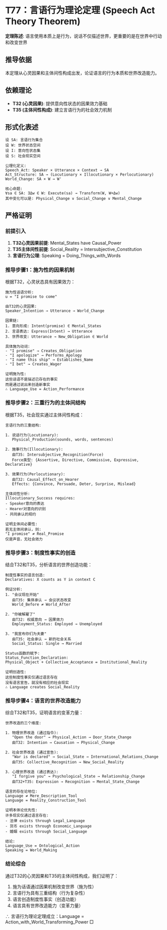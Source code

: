 # T77：言语行为理论定理 (Speech Act Theory Theorem)  

**定理陈述**: 语言使用本质上是行为，说话不仅描述世界，更重要的是在世界中行动和改变世界  

## 推导依据
本定理从心灵因果和主体间性构成出发，论证语言的行为本质和世界改造能力。

## 依赖理论
- **T32 (心灵因果)**: 提供意向性状态的因果效力基础
- **T35 (主体间性构成)**: 建立言语行为的社会效力机制

## 形式化表述  
```  
设 SA: 言语行为集合
设 W: 世界状态空间
设 I: 意向性状态集
设 S: 社会现实空间

公理化定义:
Speech_Act: Speaker × Utterance × Context → SA
Act_Structure: SA → (Locutionary × Illocutionary × Perlocutionary)
World_Change: SA × W → W'

核心命题:
∀sa ∈ SA: ∃Δw ∈ W: Execute(sa) → Transform(W, W+Δw)
其中变化可以是: Physical_Change ∨ Social_Change ∨ Mental_Change
```  

## 严格证明  

### 前提引入
1. **T32心灵因果前提**: Mental_States have Causal_Power
2. **T35主体间性前提**: Social_Reality = Intersubjective_Constitution
3. **言语行为公理**: Speaking = Doing_Things_with_Words

### 推导步骤1：施为性的因果机制
根据T32，心灵状态具有因果效力：
```
施为性话语分析:
u = "I promise to come"

由T32的心灵因果:
Speaker_Intention → Utterance → World_Change

因果链:
1. 意向形成: Intent(promise) ∈ Mental_States
2. 言语表达: Express(Intent) → Utterance
3. 世界改变: Utterance → New_Obligation ∈ World

具体施为动词:
- "I promise" → Creates_Obligation
- "I apologize" → Performs_Apology
- "I name this ship" → Establishes_Name
- "I bet" → Creates_Wager

证明施为性:
这些话语不是描述已存在的事实
而是通过说出来创造新事实
∴ Language_Use = Action_Performance
```

### 推导步骤2：三重行为的主体间结构
根据T35，社会现实通过主体间性构成：
```
言语行为的三重结构:

1. 说话行为(Locutionary):
   Physical_Production(sounds, words, sentences)
   
2. 施事行为(Illocutionary):
   由T35: Intersubjective_Recognition(Force)
   Force类型: {Assertive, Directive, Commissive, Expressive, Declarative}
   
3. 效果行为(Perlocutionary):
   由T32: Causal_Effect_on_Hearer
   Effects: {Convince, Persuade, Deter, Surprise, Mislead}

主体间性分析:
Illocutionary_Success requires:
- Speaker意向的表达
- Hearer对意向的识别
- 共同承认的规约

证明主体间必要性:
若无主体间承认，则:
"I promise" ≠ Real_Promise
仅是声音，无社会效力
```

### 推导步骤3：制度性事实的创造
结合T32和T35，分析语言的世界创造功能：
```
制度性事实的语言创造:
Declaratives: X counts as Y in context C

例证分析:
1. "会议现在开始"
   由T35: 集体承认 → 会议状态改变
   World_Before ≠ World_After
   
2. "你被解雇了"
   由T32: 权威意向 → 因果效力
   Employment_Status: Employed → Unemployed
   
3. "我宣布你们为夫妻"
   由T35: 社会承认 → 新的社会关系
   Social_Status: Single → Married

Status函数的赋予:
Status_Function_Declaration:
Physical_Object + Collective_Acceptance = Institutional_Reality

证明创造性:
这些制度性事实仅通过语言存在
没有语言宣告，就没有相应的社会现实
∴ Language creates Social_Reality
```

### 推导步骤4：语言的世界改造能力
综合T32和T35，证明语言的变革力量：
```
世界改造的三个维度:

1. 物理世界改造 (通过指令):
   "Open the door" → Physical_Action → Door_State_Change
   由T32: Intention → Causation → Physical_Change

2. 社会世界改造 (通过宣告):
   "War is declared" → Social_State → International_Relations_Change
   由T35: Collective_Recognition → New_Social_Reality

3. 心理世界改造 (通过表达):
   "I forgive you" → Psychological_State → Relationship_Change
   由T32+T35: Expression → Recognition → Mental_State_Change

语言的存在论地位:
Language ≠ Mere_Description_Tool
Language = Reality_Construction_Tool

证明本体论优先性:
许多现实仅通过语言存在:
- 法律 exists through Legal_Language
- 货币 exists through Economic_Language  
- 婚姻 exists through Social_Language

结论:
Language_Use = Ontological_Action
Speaking = World_Making
```

### 结论综合
通过T32的心灵因果和T35的主体间性构成，我们证明了：
1. 施为话语通过因果机制改变世界（施为性）
2. 言语行为具有三重结构（行为复杂性）
3. 语言创造制度性事实（创造功能）
4. 语言具有世界改造能力（变革力量）

∴ 言语行为理论定理成立：Language = Action_with_World_Transforming_Power □  